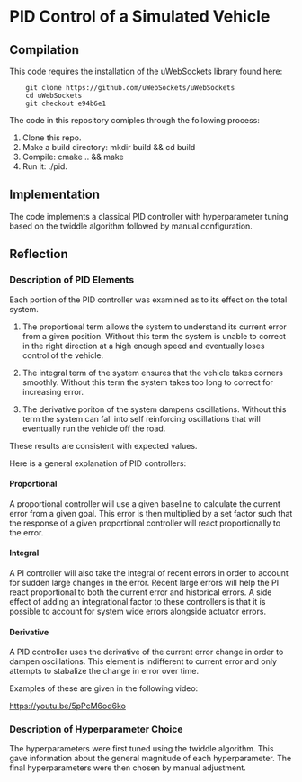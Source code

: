 # PID Control of a Simulated Vehicle

## Compilation

This code requires the installation of the uWebSockets library found here:

```
    git clone https://github.com/uWebSockets/uWebSockets
    cd uWebSockets
    git checkout e94b6e1
```


The code in this repository comiples through the following process:

1. Clone this repo.
2. Make a build directory: mkdir build && cd build
3. Compile: cmake .. && make
4. Run it: ./pid.


## Implementation

The code implements a classical PID controller with hyperparameter tuning based on the twiddle algorithm followed
by manual configuration.

## Reflection

### Description of PID Elements

Each portion of the PID controller was examined as to its effect on the total system.

1. The proportional term allows the system to understand its current error from a given position.
Without this term the system is unable to correct in the right direction at a high enough speed
and eventually loses control of the vehicle.

2. The integral term of the system ensures that the vehicle takes corners smoothly. Without this term the system
takes too long to correct for increasing error.

3. The derivative poriton of the system dampens oscillations. Without this term the system can fall into
self reinforcing oscillations that will eventually run the vehicle off the road.

These results are consistent with expected values.

Here is a general explanation of PID controllers:

#### Proportional

A proportional controller will use a given baseline to calculate the current error from a given goal. This error is then
multiplied by a set factor such that the response of a given proportional controller will react proportionally to the error.

#### Integral

A PI controller will also take the integral of recent errors in order to account for sudden large changes in the error.
Recent large errors will help the PI react proportional to both the current error and historical errors. A side effect of
adding an integrational factor to these controllers is that it is possible to account for system wide errors alongside
actuator errors.

#### Derivative

A PID controller uses the derivative of the current error change in order to dampen oscillations. This element is indifferent
to current error and only attempts to stabalize the change in error over time.

Examples of these are given in the following video:

https://youtu.be/5pPcM6od6ko

### Description of Hyperparameter Choice


The hyperparameters were first tuned using the twiddle algorithm. This gave information about the general magnitude
of each hyperparameter. The final hyperparameters were then chosen by manual adjustment.
